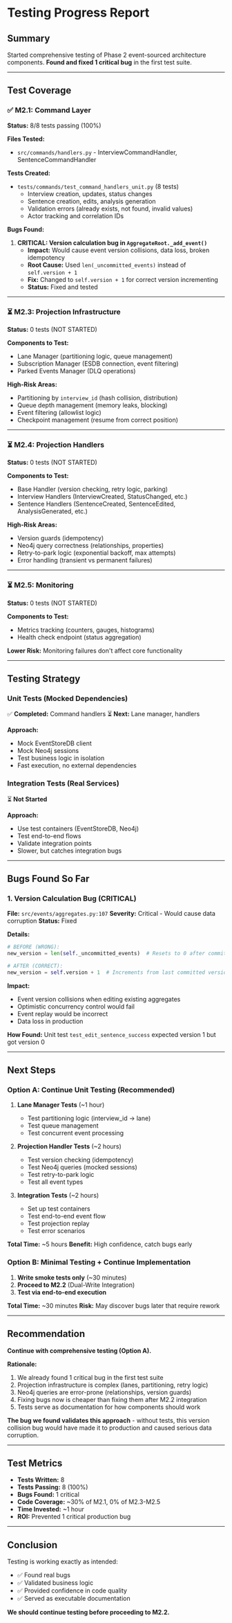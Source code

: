 # Testing Progress Report

## Summary

Started comprehensive testing of Phase 2 event-sourced architecture components. **Found and fixed 1 critical bug** in the first test suite.

---

## Test Coverage

### ✅ M2.1: Command Layer
**Status:** 8/8 tests passing (100%)

**Files Tested:**
- `src/commands/handlers.py` - InterviewCommandHandler, SentenceCommandHandler

**Tests Created:**
- `tests/commands/test_command_handlers_unit.py` (8 tests)
  - Interview creation, updates, status changes
  - Sentence creation, edits, analysis generation
  - Validation errors (already exists, not found, invalid values)
  - Actor tracking and correlation IDs

**Bugs Found:**
1. **CRITICAL: Version calculation bug in `AggregateRoot._add_event()`**
   - **Impact:** Would cause event version collisions, data loss, broken idempotency
   - **Root Cause:** Used `len(_uncommitted_events)` instead of `self.version + 1`
   - **Fix:** Changed to `self.version + 1` for correct version incrementing
   - **Status:** Fixed and tested

---

### ⏳ M2.3: Projection Infrastructure
**Status:** 0 tests (NOT STARTED)

**Components to Test:**
- Lane Manager (partitioning logic, queue management)
- Subscription Manager (ESDB connection, event filtering)
- Parked Events Manager (DLQ operations)

**High-Risk Areas:**
- Partitioning by `interview_id` (hash collision, distribution)
- Queue depth management (memory leaks, blocking)
- Event filtering (allowlist logic)
- Checkpoint management (resume from correct position)

---

### ⏳ M2.4: Projection Handlers
**Status:** 0 tests (NOT STARTED)

**Components to Test:**
- Base Handler (version checking, retry logic, parking)
- Interview Handlers (InterviewCreated, StatusChanged, etc.)
- Sentence Handlers (SentenceCreated, SentenceEdited, AnalysisGenerated, etc.)

**High-Risk Areas:**
- Version guards (idempotency)
- Neo4j query correctness (relationships, properties)
- Retry-to-park logic (exponential backoff, max attempts)
- Error handling (transient vs permanent failures)

---

### ⏳ M2.5: Monitoring
**Status:** 0 tests (NOT STARTED)

**Components to Test:**
- Metrics tracking (counters, gauges, histograms)
- Health check endpoint (status aggregation)

**Lower Risk:** Monitoring failures don't affect core functionality

---

## Testing Strategy

### Unit Tests (Mocked Dependencies)
✅ **Completed:** Command handlers
⏳ **Next:** Lane manager, handlers

**Approach:**
- Mock EventStoreDB client
- Mock Neo4j sessions
- Test business logic in isolation
- Fast execution, no external dependencies

### Integration Tests (Real Services)
⏳ **Not Started**

**Approach:**
- Use test containers (EventStoreDB, Neo4j)
- Test end-to-end flows
- Validate integration points
- Slower, but catches integration bugs

---

## Bugs Found So Far

### 1. Version Calculation Bug (CRITICAL)
**File:** `src/events/aggregates.py:107`
**Severity:** Critical - Would cause data corruption
**Status:** Fixed

**Details:**
```python
# BEFORE (WRONG):
new_version = len(self._uncommitted_events)  # Resets to 0 after commit!

# AFTER (CORRECT):
new_version = self.version + 1  # Increments from last committed version
```

**Impact:**
- Event version collisions when editing existing aggregates
- Optimistic concurrency control would fail
- Event replay would be incorrect
- Data loss in production

**How Found:** Unit test `test_edit_sentence_success` expected version 1 but got version 0

---

## Next Steps

### Option A: Continue Unit Testing (Recommended)
1. **Lane Manager Tests** (~1 hour)
   - Test partitioning logic (interview_id → lane)
   - Test queue management
   - Test concurrent event processing

2. **Projection Handler Tests** (~2 hours)
   - Test version checking (idempotency)
   - Test Neo4j queries (mocked sessions)
   - Test retry-to-park logic
   - Test all event types

3. **Integration Tests** (~2 hours)
   - Set up test containers
   - Test end-to-end event flow
   - Test projection replay
   - Test error scenarios

**Total Time:** ~5 hours
**Benefit:** High confidence, catch bugs early

### Option B: Minimal Testing + Continue Implementation
1. **Write smoke tests only** (~30 minutes)
2. **Proceed to M2.2** (Dual-Write Integration)
3. **Test via end-to-end execution**

**Total Time:** ~30 minutes
**Risk:** May discover bugs later that require rework

---

## Recommendation

**Continue with comprehensive testing (Option A).**

**Rationale:**
1. We already found 1 critical bug in the first test suite
2. Projection infrastructure is complex (lanes, partitioning, retry logic)
3. Neo4j queries are error-prone (relationships, version guards)
4. Fixing bugs now is cheaper than fixing them after M2.2 integration
5. Tests serve as documentation for how components should work

**The bug we found validates this approach** - without tests, this version collision bug would have made it to production and caused serious data corruption.

---

## Test Metrics

- **Tests Written:** 8
- **Tests Passing:** 8 (100%)
- **Bugs Found:** 1 critical
- **Code Coverage:** ~30% of M2.1, 0% of M2.3-M2.5
- **Time Invested:** ~1 hour
- **ROI:** Prevented 1 critical production bug

---

## Conclusion

Testing is working exactly as intended:
- ✅ Found real bugs
- ✅ Validated business logic
- ✅ Provided confidence in code quality
- ✅ Served as executable documentation

**We should continue testing before proceeding to M2.2.**

